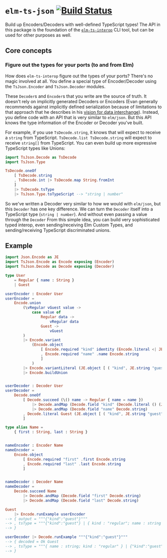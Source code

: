 # `elm-ts-json` [![Build Status](https://github.com/dillonkearns/elm-ts-json/workflows/CI/badge.svg)](https://github.com/dillonkearns/elm-ts-json/actions?query=branch%3Amain)

Build up Encoders/Decoders with well-defined TypeScript types! The API in this package is the foundation of the [`elm-ts-interop`](https://github.com/dillonkearns/elm-ts-interop) CLI tool, but can be used for other purposes as well.

## Core concepts

### Figure out the types for your ports (to and from Elm)

How does `elm-ts-interop` figure out the types of your ports? There's no magic involved at all. You define a special type of Encoder/Decoder using the `TsJson.Encoder` and `TsJson.Decoder` modules.

These `Decoder`s and `Encoder`s that you write are the source of truth. It doesn't rely on implicitly generated Decoders or Encoders
(Evan generally recommends against implicitly defined serialization because of limitations to that approach that he describes in his [vision for data interchange](https://gist.github.com/evancz/1c5f2cf34939336ecb79b97bb89d9da6#gistcomment-2606737)). Instead, you define code with an API that is very similar to `elm/json`. But this API knows the type information of the Encoder or Decoder you've built.

For example, if you use `TsDecode.string`, it knows that will expect to receive a `string` from TypeScript. `TsDecode.list TsDecode.string`
will expect to receive `string[]` from TypeScript. You can even build up more expressive TypeScript types like Unions:

```elm
import TsJson.Decode as TsDecode
import TsJson.Type

TsDecode.oneOf
    [ TsDecode.string
    , TsDecode.int |> TsDecode.map String.fromInt
    ]
    |> TsDecode.tsType
    |> TsJson.Type.toTypeScript --> "string | number"
```

So we've written a Decoder very similar to how we would with `elm/json`, but this `Decoder` has one key difference.
We can turn the `Decoder` itself into a TypeScript type (`string | number`). And without even passing a value through the `Decoder`
 From this simple idea, you can build very sophisticated typed interop, even sending/receiving Elm Custom Types,
and sending/receiving TypeScript discriminated unions.

## Example

```elm
import Json.Encode as JE
import TsJson.Encode as Encode exposing (Encoder)
import TsJson.Decode as Decode exposing (Decoder)

type User
    = Regular { name : String }
    | Guest

userEncoder : Encoder User
userEncoder =
    Encode.union
        (\vRegular vGuest value ->
            case value of
                Regular data ->
                    vRegular data
                Guest ->
                    vGuest
        )
        |> Encode.variant
            (Encode.object
                [ Encode.required "kind" identity (Encode.literal <| JE.string "regular")
                , Encode.required "name" .name Encode.string
                ]
            )
        |> Encode.variantLiteral (JE.object [ ( "kind", JE.string "guest" ) ])
        |> Encode.buildUnion


userDecoder : Decoder User
userDecoder =
    Decode.oneOf
        [ Decode.succeed (\() name -> Regular { name = name })
            |> Decode.andMap (Decode.field "kind" (Decode.literal () (JE.string "regular")))
            |> Decode.andMap (Decode.field "name" Decode.string)
        , Decode.literal Guest (JE.object [ ( "kind", JE.string "guest" ) ])
        ]

type alias Name =
    { first : String, last : String }


nameEncoder : Encoder Name
nameEncoder =
    Encode.object
        [ Encode.required "first" .first Encode.string
        , Encode.required "last" .last Encode.string
        ]


nameDecoder : Decoder Name
nameDecoder =
    Decode.succeed Name
        |> Decode.andMap (Decode.field "first" Decode.string)
        |> Decode.andMap (Decode.field "last" Decode.string)

Guest
    |> Encode.runExample userEncoder
--> { output = """{"kind":"guest"}"""
--> , tsType = """{"kind":"guest"} | { kind : "regular"; name : string }"""
--> }

userDecoder |> Decode.runExample """{"kind":"guest"}"""
--> { decoded = Ok Guest
--> , tsType = """{ name : string; kind : "regular" } | {"kind":"guest"}"""
--> }
```
